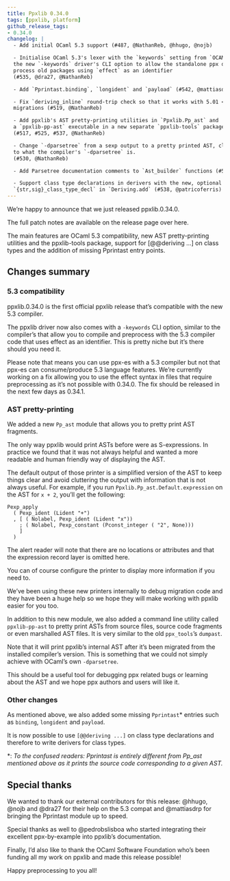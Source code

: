 ```yaml
---
title: Ppxlib 0.34.0
tags: [ppxlib, platform]
github_release_tags:
- 0.34.0
changelog: |
  - Add initial OCaml 5.3 support (#487, @NathanReb, @hhugo, @nojb)

  - Initialise OCaml 5.3's lexer with the `keywords` setting from `OCAMLPARAM` or
  the new `-keywords` driver's CLI option to allow the standalone ppx driver to
  process old packages using `effect` as an identifier
  (#535, @dra27, @NathanReb)

  - Add `Pprintast.binding`, `longident` and `payload` (#542, @mattiasdrp)

  - Fix `deriving_inline` round-trip check so that it works with 5.01 <-> 5.02
  migrations (#519, @NathanReb)

  - Add ppxlib's AST pretty-printing utilities in `Ppxlib.Pp_ast` and
  a `ppxlib-pp-ast` executable in a new separate `ppxlib-tools` package
  (#517, #525, #537, @NathanReb)

  - Change `-dparsetree` from a sexp output to a pretty printed AST, closer
  to what the compiler's `-dparsetree` is.
  (#530, @NathanReb)

  - Add Parsetree documentation comments to `Ast_builder` functions (#518, @patricoferris)

  - Support class type declarations in derivers with the new, optional arguments
  `{str,sig}_class_type_decl` in `Deriving.add` (#538, @patricoferris)
---
```

We’re happy to announce that we just released ppxlib.0.34.0.

The full patch notes are available on the release page over here.

The main features are OCaml 5.3 compatibility, new AST pretty-printing utilities and the ppxlib-tools package, support for [@@deriving ...] on class types and the addition of missing Pprintast entry points.

## Changes summary

### 5.3 compatibility

ppxlib.0.34.0 is the first official ppxlib release that’s compatible with the new 5.3 compiler.

The ppxlib driver now also comes with a `-keywords` CLI option, similar to the compiler’s that allow you to compile and preprocess with the 5.3 compiler code that uses effect as an identifier. This is pretty niche but it’s there should you need it.

Please note that means you can use ppx-es with a 5.3 compiler but not that ppx-es can consume/produce 5.3 language features. We’re currently working on a fix allowing you to use the effect syntax in files that require preprocessing as it’s not possible with 0.34.0. The fix should be released in the next few days as 0.34.1.

### AST pretty-printing

We added a new `Pp_ast` module that allows you to pretty print AST fragments.

The only way ppxlib would print ASTs before were as S-expressions. In practice we found that it was not always helpful and wanted a more readable and human friendly way of displaying the AST.

The default output of those printer is a simplified version of the AST to keep things clear and avoid cluttering the output with information that is not always useful. For example, if you run `Ppxlib.Pp_ast.Default.expression` on the AST for `x + 2`, you’ll get the following:

```
Pexp_apply
  ( Pexp_ident (Lident "+")
  , [ ( Nolabel, Pexp_ident (Lident "x"))
    ; ( Nolabel, Pexp_constant (Pconst_integer ( "2", None)))
    ]
  )
```
The alert reader will note that there are no locations or attributes and that the expression record layer is omitted here.

You can of course configure the printer to display more information if you need to.

We’ve been using these new printers internally to debug migration code and they have been a huge help so we hope they will make working with ppxlib easier for you too.

In addition to this new module, we also added a command line utility called `ppxlib-pp-ast` to pretty print ASTs from source files, source code fragments or even marshalled AST files. It is very similar to the old `ppx_tools`’s `dumpast`.

Note that it will print ppxlib’s internal AST after it’s been migrated from the installed compiler’s version. This is something that we could not simply achieve with OCaml’s own `-dparsetree`.

This should be a useful tool for debugging ppx related bugs or learning about the AST and we hope ppx authors and users will like it.

### Other changes

As mentioned above, we also added some missing `Pprintast`* entries such as `binding`, `longident` and `payload`.

It is now possible to use `[@@deriving ...]` on class type declarations and therefore to write derivers for class types.

\*: *To the confused readers: Pprintast is entirely different from Pp_ast mentioned above as it prints the source code corresponding to a given AST.*

## Special thanks

We wanted to thank our external contributors for this release: @hhugo, @nojb and @dra27 for their help on the 5.3 compat and @mattiasdrp for bringing the Pprintast module up to speed.

Special thanks as well to @pedrobslisboa who started integrating their excellent ppx-by-example into ppxlib’s documentation.

Finally, I’d also like to thank the OCaml Software Foundation who’s been funding all my work on ppxlib and made this release possible!

Happy preprocessing to you all!
